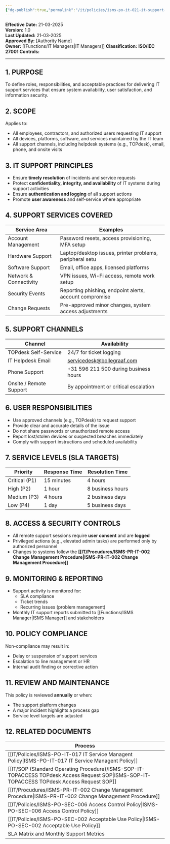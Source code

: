 ```yaml
---
{"dg-publish":true,"permalink":"/it/policies/isms-po-it-021-it-support-policy/","tags":["policy","Supportdesk"],"noteIcon":"default"}
---
```


**Effective Date:** 21-03-2025  
**Version:** 1.0  
**Last Updated:** 21-03-2025  
**Approved By:** [Authority Name]  
**Owner:** [[Functions/IT Managers\|IT Managers]]
**Classification:**
**ISO/IEC 27001 Controls:** 

---
## **1. PURPOSE**  
To define roles, responsibilities, and acceptable practices for delivering IT support services that ensure system availability, user satisfaction, and information security.
## **2. SCOPE**
 Applies to:
- All employees, contractors, and authorized users requesting IT support
- All devices, platforms, software, and services maintained by the IT team 
- All support channels, including helpdesk systems (e.g., TOPdesk), email, phone, and onsite visits
## **3. IT SUPPORT PRINCIPLES** 
- Ensure **timely resolution** of incidents and service requests
- Protect **confidentiality, integrity, and availability** of IT systems during support activities
- Ensure **authentication and logging** of all support actions
- Promote **user awareness** and self-service where appropriate

## **4. SUPPORT SERVICES COVERED**

| Service Area           | Examples                                                 |
| ---------------------- | -------------------------------------------------------- |
| Account Management     | Password resets, access provisioning, MFA setup          |
| Hardware Support       | Laptop/desktop issues, printer problems, peripheral setu |
| Software Support       | Email, office apps, licensed platforms                   |
| Network & Connectivity | VPN issues, Wi-Fi access, remote work setup              |
| Security Events        | Reporting phishing, endpoint alerts, account compromise  |
| Change Requests        | Pre-approved minor changes, system access adjustments    |

## **5. SUPPORT CHANNELS**  

| Channel                 | Availability                          |
| ----------------------- | ------------------------------------- |
| TOPdesk Self-Service    | 24/7 for ticket logging               |
| IT Helpdesk Email       | servicedesk@bollegraaf.com            |
| Phone Support           | +31 596 211 500 during business hours |
| Onsite / Remote Support | By appointment or critical escalation |
## **6. USER RESPONSIBILITIES**  
- Use approved channels (e.g., TOPdesk) to request support
- Provide clear and accurate details of the issue
- Do not share passwords or unauthorized remote access
- Report lost/stolen devices or suspected breaches immediately
- Comply with support instructions and scheduled availability
## **7. SERVICE LEVELS (SLA TARGETS)**  

| Priority      | Response Time | Resolution Time  |
| ------------- | ------------- | ---------------- |
| Critical (P1) | 15 minutes    | 4 hours          |
| High (P2)     | 1 hour        | 8 business hours |
| Medium (P3)   | 4 hours       | 2 business days  |
| Low (P4)      | 1 day         | 5 business days  |
## **8. ACCESS & SECURITY CONTROLS**
- All remote support sessions require **user consent** and are **logged**
- Privileged actions (e.g., elevated admin tasks) are performed only by authorized personnel
- Changes to systems follow the **[[IT/Procudures/ISMS-PR-IT-002 Change Management Procedure\|ISMS-PR-IT-002 Change Management Procedure]]**
## **9. MONITORING & REPORTING**
- Support activity is monitored for:
    - SLA compliance
    - Ticket trends
    - Recurring issues (problem management)
- Monthly IT support reports submitted to [[Functions/ISMS Manager\|ISMS Manager]] and stakeholders
## **10. POLICY COMPLIANCE**
Non-compliance may result in:
- Delay or suspension of support services
- Escalation to line management or HR
- Internal audit finding or corrective action

## **11. REVIEW AND MAINTENANCE**
This policy is reviewed **annually** or when:
- The support platform changes
- A major incident highlights a process gap
- Service level targets are adjusted

## **12. RELATED DOCUMENTS**

| Process                                              |
| ---------------------------------------------------- |
| [[IT/Policies/ISMS-PO-IT-017 IT Service Managent Policy\|ISMS-PO-IT-017 IT Service Managent Policy]]        |
| [[IT/SOP (Standard Operating Procedure)/ISMS-SOP-IT-TOPACCESS TOPdesk Access Request SOP\|ISMS-SOP-IT-TOPACCESS TOPdesk Access Request SOP]] |
| [[IT/Procudures/ISMS-PR-IT-002 Change Management Procedure\|ISMS-PR-IT-002 Change Management Procedure]]       |
| [[IT/Policies/ISMS-PO-SEC-006 Access Control Policy\|ISMS-PO-SEC-006 Access Control Policy]]            |
| [[IT/Policies/ISMS-PO-SEC-002 Acceptable Use Policy\|ISMS-PO-SEC-002 Acceptable Use Policy]]            |
| SLA Matrix and Monthly Support Metrics               |









